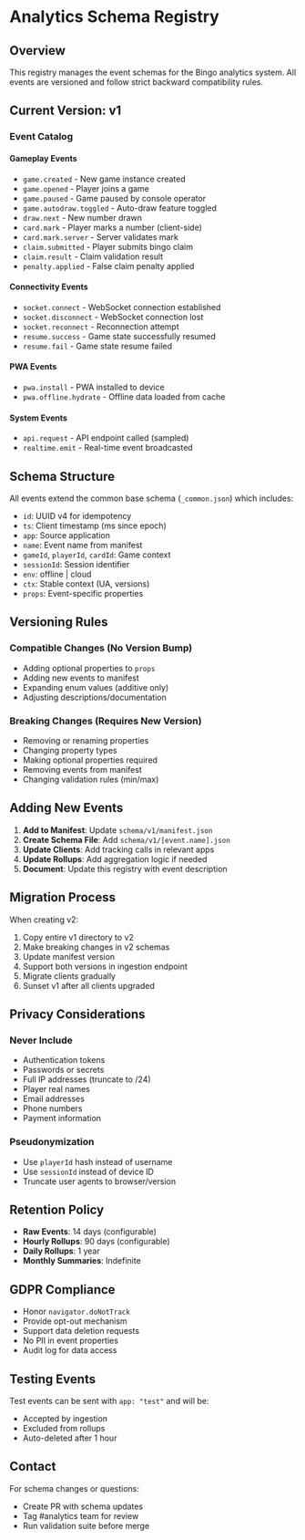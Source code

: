 # Analytics Schema Registry

## Overview

This registry manages the event schemas for the Bingo analytics system. All events are versioned and follow strict backward compatibility rules.

## Current Version: v1

### Event Catalog

#### Gameplay Events
- `game.created` - New game instance created
- `game.opened` - Player joins a game
- `game.paused` - Game paused by console operator
- `game.autodraw.toggled` - Auto-draw feature toggled
- `draw.next` - New number drawn
- `card.mark` - Player marks a number (client-side)
- `card.mark.server` - Server validates mark
- `claim.submitted` - Player submits bingo claim
- `claim.result` - Claim validation result
- `penalty.applied` - False claim penalty applied

#### Connectivity Events  
- `socket.connect` - WebSocket connection established
- `socket.disconnect` - WebSocket connection lost
- `socket.reconnect` - Reconnection attempt
- `resume.success` - Game state successfully resumed
- `resume.fail` - Game state resume failed

#### PWA Events
- `pwa.install` - PWA installed to device
- `pwa.offline.hydrate` - Offline data loaded from cache

#### System Events
- `api.request` - API endpoint called (sampled)
- `realtime.emit` - Real-time event broadcasted

## Schema Structure

All events extend the common base schema (`_common.json`) which includes:
- `id`: UUID v4 for idempotency
- `ts`: Client timestamp (ms since epoch)
- `app`: Source application
- `name`: Event name from manifest
- `gameId`, `playerId`, `cardId`: Game context
- `sessionId`: Session identifier
- `env`: offline | cloud
- `ctx`: Stable context (UA, versions)
- `props`: Event-specific properties

## Versioning Rules

### Compatible Changes (No Version Bump)
- Adding optional properties to `props`
- Adding new events to manifest
- Expanding enum values (additive only)
- Adjusting descriptions/documentation

### Breaking Changes (Requires New Version)
- Removing or renaming properties
- Changing property types
- Making optional properties required
- Removing events from manifest
- Changing validation rules (min/max)

## Adding New Events

1. **Add to Manifest**: Update `schema/v1/manifest.json`
2. **Create Schema File**: Add `schema/v1/[event.name].json`
3. **Update Clients**: Add tracking calls in relevant apps
4. **Update Rollups**: Add aggregation logic if needed
5. **Document**: Update this registry with event description

## Migration Process

When creating v2:
1. Copy entire v1 directory to v2
2. Make breaking changes in v2 schemas
3. Update manifest version
4. Support both versions in ingestion endpoint
5. Migrate clients gradually
6. Sunset v1 after all clients upgraded

## Privacy Considerations

### Never Include
- Authentication tokens
- Passwords or secrets
- Full IP addresses (truncate to /24)
- Player real names
- Email addresses
- Phone numbers
- Payment information

### Pseudonymization
- Use `playerId` hash instead of username
- Use `sessionId` instead of device ID
- Truncate user agents to browser/version

## Retention Policy

- **Raw Events**: 14 days (configurable)
- **Hourly Rollups**: 90 days (configurable)
- **Daily Rollups**: 1 year
- **Monthly Summaries**: Indefinite

## GDPR Compliance

- Honor `navigator.doNotTrack`
- Provide opt-out mechanism
- Support data deletion requests
- No PII in event properties
- Audit log for data access

## Testing Events

Test events can be sent with `app: "test"` and will be:
- Accepted by ingestion
- Excluded from rollups
- Auto-deleted after 1 hour

## Contact

For schema changes or questions:
- Create PR with schema updates
- Tag #analytics team for review
- Run validation suite before merge